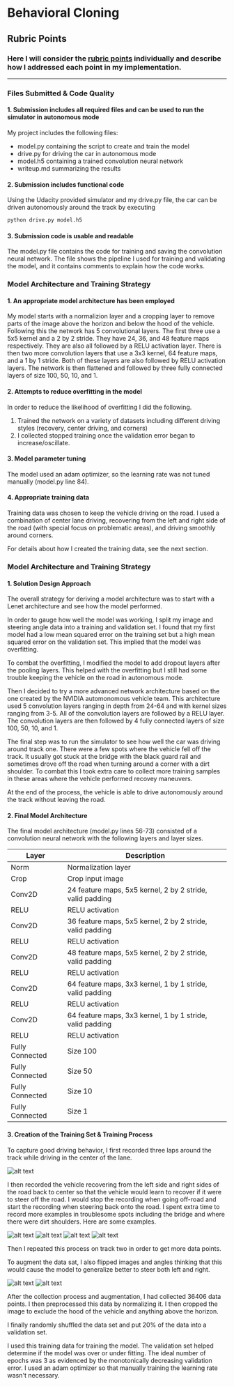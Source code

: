 # **Behavioral Cloning** 

[//]: # (Image References)

[recover-dirt]: ./examples/dirt-recover.jpg "Dirt Recovery"
[recover-turn]: ./examples/turn-recover.jpg "Turn Recovery"
[recover-line]: ./examples/line-recover.jpg "Line Recovery"
[recover-bridge]: ./examples/bridge-recover.jpg "Bridge Recovery"
[center]: ./examples/center.jpg "Center Driving"
[normal]: ./examples/normal.jpg "Normal"
[flipped]: ./examples/flipped.jpg "Flipped"

## Rubric Points
### Here I will consider the [rubric points](https://review.udacity.com/#!/rubrics/432/view) individually and describe how I addressed each point in my implementation.  

---
### Files Submitted & Code Quality

#### 1. Submission includes all required files and can be used to run the simulator in autonomous mode

My project includes the following files:
* model.py containing the script to create and train the model
* drive.py for driving the car in autonomous mode
* model.h5 containing a trained convolution neural network 
* writeup.md summarizing the results

#### 2. Submission includes functional code
Using the Udacity provided simulator and my drive.py file, the car can be driven autonomously around the track by executing 
```sh
python drive.py model.h5
```

#### 3. Submission code is usable and readable

The model.py file contains the code for training and saving the convolution neural network. The file shows the pipeline I used for training and validating the model, and it contains comments to explain how the code works.

### Model Architecture and Training Strategy

#### 1. An appropriate model architecture has been employed

My model starts with a normalizion layer and a cropping layer to remove parts of the image above the horizon and below the hood of the vehicle.  Following this the network has 5 convolutional layers.  The first three use a 5x5 kernel and a 2 by 2 stride.  They have 24, 36, and 48 feature maps respectively.  They are also all followed by a RELU activation layer.  There is then two more convolution layers that use a 3x3 kernel, 64 feature maps, and a 1 by 1 stride.  Both of these layers are also followed by RELU activation layers.  The network is then flattened and followed by three fully connected layers of size 100, 50, 10, and 1.


#### 2. Attempts to reduce overfitting in the model

In order to reduce the likelihood of overfitting I did the following.
1. Trained the network on a variety of datasets including different driving styles (recovery, center driving, and corners)
2. I collected stopped training once the validation error began to increase/oscillate.

#### 3. Model parameter tuning

The model used an adam optimizer, so the learning rate was not tuned manually (model.py line 84).

#### 4. Appropriate training data

Training data was chosen to keep the vehicle driving on the road. I used a combination of center lane driving, recovering from the left and right side of the road (with special focus on problematic areas), and driving smoothly around corners.

For details about how I created the training data, see the next section. 

### Model Architecture and Training Strategy

#### 1. Solution Design Approach

The overall strategy for deriving a model architecture was to start with a Lenet architecture and see how the model performed.  

In order to gauge how well the model was working, I split my image and steering angle data into a training and validation set. I found that my first model had a low mean squared error on the training set but a high mean squared error on the validation set. This implied that the model was overfitting. 

To combat the overfitting, I modified the model to add dropout layers after the pooling layers.  This helped with the overfitting but I still had some trouble keeping the vehicle on the road in autonomous mode.

Then I decided to try a more advanced network architecture based on the one created by the NVIDIA automonomous vehicle team.  This architecture used 5 convolution layers ranging in depth from 24-64 and with kernel sizes ranging from 3-5.  All of the convolution layers are followed by a RELU layer.  The convolution layers are then followed by 4 fully connected layers of size 100, 50, 10, and 1.

The final step was to run the simulator to see how well the car was driving around track one. There were a few spots where the vehicle fell off the track.  It usually got stuck at the bridge with the black guard rail and sometimes drove off the road when turning around a corner with a dirt shoulder.  To combat this I took extra care to collect more training samples in these areas where the vehicle performed recovey maneuvers.

At the end of the process, the vehicle is able to drive autonomously around the track without leaving the road.

#### 2. Final Model Architecture


The final model architecture (model.py lines 56-73) consisted of a convolution neural network with the following layers and layer sizes.

Layer | Description
--- | ---
Norm   | Normalization layer
Crop   | Crop input image
Conv2D | 24 feature maps, 5x5 kernel, 2 by 2 stride, valid padding
RELU   | RELU activation
Conv2D | 36 feature maps, 5x5 kernel, 2 by 2 stride, valid padding
RELU   | RELU activation
Conv2D | 48 feature maps, 5x5 kernel, 2 by 2 stride, valid padding
RELU   | RELU activation
Conv2D | 64 feature maps, 3x3 kernel, 1 by 1 stride, valid padding
RELU   | RELU activation 
Conv2D | 64 feature maps, 3x3 kernel, 1 by 1 stride, valid padding
RELU   | RELU activation
Fully Connected | Size 100
Fully Connected | Size 50
Fully Connected | Size 10
Fully Connected | Size 1

#### 3. Creation of the Training Set & Training Process

To capture good driving behavior, I first recorded three laps around the track while driving in the center of the lane.

![alt text][center]

I then recorded the vehicle recovering from the left side and right sides of the road back to center so that the vehicle would learn to recover if it were to steer off the road.  I would stop the recording when going off-road and start the recording when steering back onto the road.  I spent extra time to record more examples in troublesome spots including the bridge and where there were dirt shoulders.  Here are some examples.

![alt text][recover-dirt]
![alt text][recover-line]
![alt text][recover-bridge]
![alt text][recover-turn]

Then I repeated this process on track two in order to get more data points.

To augment the data sat, I also flipped images and angles thinking that this would cause the model to generalize better to steer both left and right.

![alt text][normal]
![alt text][flipped]


After the collection process and augmentation, I had collected 36406 data points. I then preprocessed this data by normalizing it.  I then cropped the image to exclude the hood of the vehicle and anything above the horizon.


I finally randomly shuffled the data set and put 20% of the data into a validation set. 

I used this training data for training the model. The validation set helped determine if the model was over or under fitting. The ideal number of epochs was 3 as evidenced by the monotonically decreasing validation error. I used an adam optimizer so that manually training the learning rate wasn't necessary.
